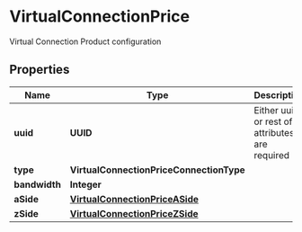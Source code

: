 

# VirtualConnectionPrice

Virtual Connection Product configuration

## Properties

| Name | Type | Description | Notes |
|------------ | ------------- | ------------- | -------------|
|**uuid** | **UUID** | Either uuid or rest of attributes are required |  [optional] |
|**type** | **VirtualConnectionPriceConnectionType** |  |  [optional] |
|**bandwidth** | **Integer** |  |  [optional] |
|**aSide** | [**VirtualConnectionPriceASide**](VirtualConnectionPriceASide.md) |  |  [optional] |
|**zSide** | [**VirtualConnectionPriceZSide**](VirtualConnectionPriceZSide.md) |  |  [optional] |



